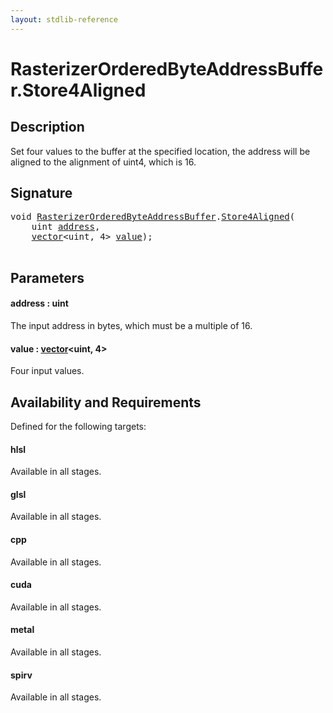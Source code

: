 ```yaml
---
layout: stdlib-reference
---
```


# RasterizerOrderedByteAddressBuffer\.Store4Aligned

## Description

Set four values to the buffer at the specified location, the address will be aligned
to the alignment of <span class='code'>uint4</span>, which is 16.



## Signature 

<pre>
<span class="code_keyword">void</span> <a href="../index.html" class="code_type">RasterizerOrderedByteAddressBuffer</a>.<a href=".html">Store4Aligned</a>(
    <span class="code_keyword">uint</span> <a href=".html#decl-address" class="code_param">address</a>,
    <a href="../../vector/index.html" class="code_type">vector</a>&lt;<span class="code_keyword">uint</span>, 4&gt; <a href=".html#decl-value" class="code_param">value</a>);

</pre>

## Parameters

####  <a id="decl-address"></a>address  : uint
The input address in bytes, which must be a multiple of 16.

####  <a id="decl-value"></a>value  : [vector](../../vector/index.html)\<uint, 4\>
Four input values.


## Availability and Requirements

Defined for the following targets:

#### hlsl
Available in all stages.

#### glsl
Available in all stages.

#### cpp
Available in all stages.

#### cuda
Available in all stages.

#### metal
Available in all stages.

#### spirv
Available in all stages.



